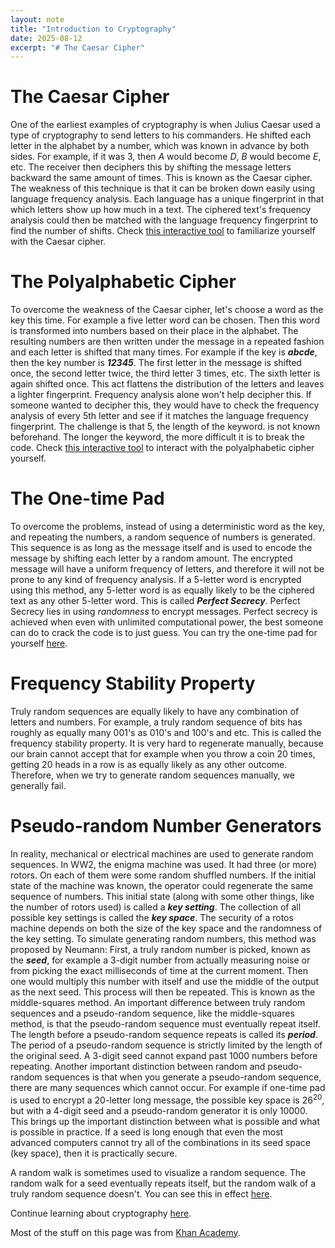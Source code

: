 ```yaml
---
layout: note
title: "Introduction to Cryptography"
date: 2025-08-12
excerpt: "# The Caesar Cipher"
---
```


# The Caesar Cipher
One of the earliest examples of cryptography is when Julius Caesar used a type of cryptography to send letters to his commanders. He shifted each letter in the alphabet by a number, which was known in advance by both sides. For example, if it was 3, then _A_ would become _D_, _B_ would become _E_, etc. The receiver then deciphers this by shifting the message letters backward the same amount of times. This is known as the Caesar cipher.
The weakness of this technique is that it can be broken down easily using language frequency analysis. Each language has a unique fingerprint in that which letters show up how much in a text. The ciphered text's frequency analysis could then be matched with the language frequency fingerprint to find the number of shifts.
Check [this interactive tool](https://www.khanacademy.org/computing/computer-science/cryptography/crypt/pi/caesar-cipher-exploration) to familiarize yourself with the Caesar cipher.

# The Polyalphabetic Cipher
To overcome the weakness of the Caesar cipher, let's choose a word as the key this time. For example a five letter word can be chosen. Then this word is transformed into numbers based on their place in the alphabet. The resulting numbers are then written under the message in a repeated fashion and each letter is shifted that many times. For example if the key is ___abcde___, then the key number is ___12345___. The first letter in the message is shifted once, the second letter twice, the third letter 3 times, etc. The sixth letter is again shifted once. This act flattens the distribution of the letters and leaves a lighter fingerprint. Frequency analysis alone won't help decipher this. 
If someone wanted to decipher this, they would have to check the frequency analysis of every 5th letter and see if it matches the language frequency fingerprint. The challenge is that 5, the length of the keyword. is not known beforehand. The longer the keyword, the more difficult it is to break the code.
Check [this interactive tool](https://www.khanacademy.org/computing/computer-science/cryptography/crypt/pi/polyalphabetic-exploration) to interact with the polyalphabetic cipher yourself.

# The One-time Pad
To overcome the problems, instead of using a deterministic word as the key, and repeating the numbers, a random sequence of numbers is generated. This sequence is as long as the message itself and is used to encode the message by shifting each letter by a random amount. The encrypted message will have a uniform frequency of letters, and therefore it will not be prone to any kind of frequency analysis.
If a 5-letter word is encrypted using this method, any 5-letter word is as equally likely to be the ciphered text as any other 5-letter word. This is called ___Perfect Secrecy___.
Perfect Secrecy lies in using _randomness_ to encrypt messages. Perfect secrecy is achieved when even with unlimited computational power, the best someone can do to crack the code is to just guess. 
You can try the one-time pad for yourself [here](https://www.khanacademy.org/computing/computer-science/cryptography/crypt/pi/perfect-secrecy-exploration).

# Frequency Stability Property
Truly random sequences are equally likely to have any combination of letters and numbers. For example, a truly random sequence of bits has roughly as equally many 001's as 010's and 100's and etc. This is called the frequency stability property. It is very hard to regenerate manually, because our brain cannot accept that for example when you throw a coin 20 times, getting 20 heads in a row is as equally likely as any other outcome. Therefore, when we try to generate random sequences manually, we generally fail.

# Pseudo-random Number Generators
In reality, mechanical or electrical machines are used to generate random sequences.
In WW2, the enigma machine was used. It had three (or more) rotors. On each of them were some random shuffled numbers. If the initial state of the machine was known, the operator could regenerate the same sequence of numbers. This initial state (along with some other things, like the number of rotors used) is called a ___key setting___. The collection of all possible key settings is called the ___key space___. The security of a rotos machine depends on both the size of the key space and the randomness of the key setting.
To simulate generating random numbers, this method was proposed by Neumann: First, a truly random number is picked, known as the ___seed___, for example a 3-digit number from actually measuring noise or from picking the exact milliseconds of time at the current moment. Then one would multiply this number with itself and use the middle of the output as the next seed. This process will then be repeated. This is known as the middle-squares method. 
An important difference between truly random sequences and a pseudo-random sequence, like the middle-squares method, is that the pseudo-random sequence must eventually repeat itself. The length before a pseudo-random sequence repeats is called its ___period___. The period of a pseudo-random sequence is strictly limited by the length of the original seed. A 3-digit seed cannot expand past 1000 numbers before repeating.
Another important distinction between random and pseudo-random sequences is that when you generate a pseudo-random sequence, there are many sequences which cannot occur. For example if one-time pad is used to encrypt a 20-letter long message, the possible key space is $26^{20}$, but with a 4-digit seed and a pseudo-random generator it is only $10000$. This brings up the important distinction between what is possible and what is possible in practice. If a seed is long enough that even the most advanced computers cannot try all of the combinations in its seed space (key space), then it is practically secure.

A random walk is sometimes used to visualize a random sequence. The random walk for a seed eventually repeats itself, but the random walk of a truly random sequence doesn't. You can see this in effect [here](https://www.khanacademy.org/computing/computer-science/cryptography/crypt/pi/random-walk-exploration).

Continue learning about cryptography [here](/notes/Cryptography/Ciphers/).

Most of the stuff on this page was from [Khan Academy](https://www.khanacademy.org/computing/computer-science/cryptography).